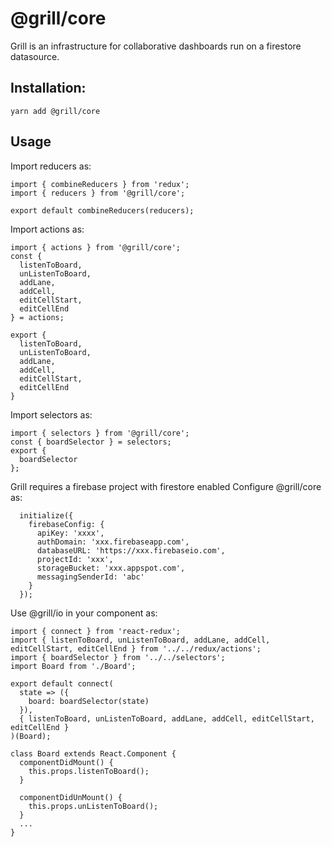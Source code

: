 # @grill/core

Grill is an infrastructure for collaborative dashboards run on a firestore datasource.

## Installation:

`yarn add @grill/core`

## Usage

Import reducers as:

```
import { combineReducers } from 'redux';
import { reducers } from '@grill/core';

export default combineReducers(reducers);
```

Import actions as:

```
import { actions } from '@grill/core';
const {
  listenToBoard,
  unListenToBoard,
  addLane,
  addCell,
  editCellStart,
  editCellEnd
} = actions;

export {
  listenToBoard,
  unListenToBoard,
  addLane,
  addCell,
  editCellStart,
  editCellEnd
}
```

Import selectors as:

```
import { selectors } from '@grill/core';
const { boardSelector } = selectors;
export {
  boardSelector
};
```

Grill requires a firebase project with firestore enabled
Configure @grill/core as:

```
  initialize({
    firebaseConfig: {
      apiKey: 'xxxx',
      authDomain: 'xxx.firebaseapp.com',
      databaseURL: 'https://xxx.firebaseio.com',
      projectId: 'xxx',
      storageBucket: 'xxx.appspot.com',
      messagingSenderId: 'abc'
    }
  });
```

Use @grill/io in your component as:

```
import { connect } from 'react-redux';
import { listenToBoard, unListenToBoard, addLane, addCell, editCellStart, editCellEnd } from '../../redux/actions';
import { boardSelector } from '../../selectors';
import Board from './Board';

export default connect(
  state => ({
    board: boardSelector(state)
  }),
  { listenToBoard, unListenToBoard, addLane, addCell, editCellStart, editCellEnd }
)(Board);
```

```
class Board extends React.Component {
  componentDidMount() {
    this.props.listenToBoard();
  }

  componentDidUnMount() {
    this.props.unListenToBoard();
  }
  ...
}
```
